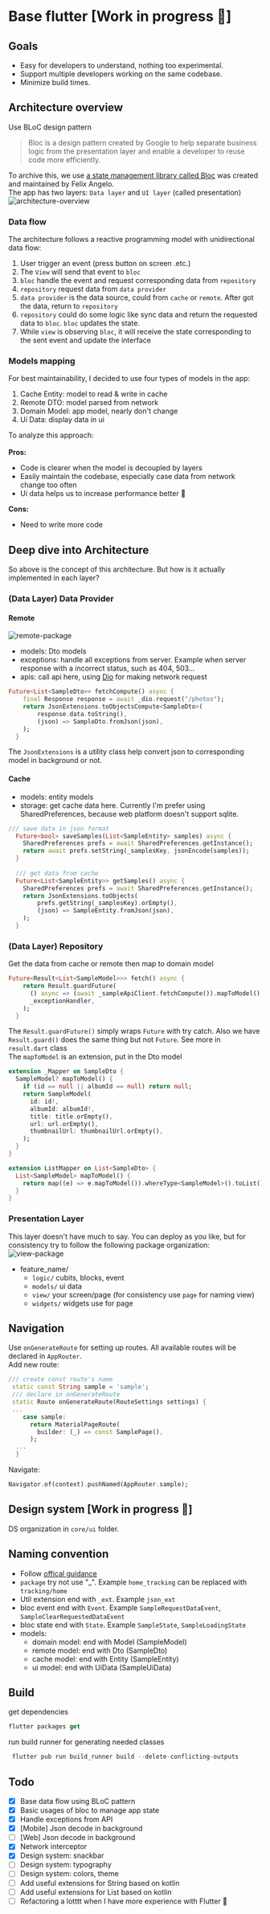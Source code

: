 Base flutter [Work in progress 🚧]
==================

## Goals
- Easy for developers to understand, nothing too experimental.
- Support multiple developers working on the same codebase.
- Minimize build times.

## Architecture overview
Use BLoC design pattern
> Bloc is a design pattern created by Google to help separate business logic from the presentation layer and enable a developer to reuse code more efficiently.

To archive this, we use [a state management library called Bloc](https://pub.dev/packages/bloc) was created and maintained by Felix Angelo.<br>
The app has two layers: ```Data layer``` and ```UI layer``` (called presentation)
![architecture-overview](docs/images/architecture-overview.png)

### Data flow
The architecture follows a reactive programming model with unidirectional data flow:
1. User trigger an event (press button on screen .etc.)
2. The ```View``` will send that event to ```bloc```
3. ```bloc``` handle the event and request corresponding data from ```repository```
4. ```repository``` request data from ```data provider```
5. ```data provider``` is the data source, could from ```cache``` or ```remote```. After got the data, return to ```repository```
6. ```repository``` could do some logic like sync data and return the requested data to ```bloc```. ```bloc``` updates the state.
7. While ```view``` is observing ```bloc```, it will receive the state corresponding to the sent event and update the interface

### Models mapping
For best maintainability, I decided to use four types of models in the app:
1. Cache Entity: model to read & write in cache
2. Remote DTO: model parsed from network
3. Domain Model: app model, nearly don't change
4. Ui Data: display data in ui

To analyze this approach:
<br><br><b>Pros:</b>
- Code is clearer when the model is decoupled by layers
- Easily maintain the codebase, especially case data from network change too often
- Ui data helps us to increase performance better 🤫

<b>Cons:</b>
- Need to write more code

## Deep dive into Architecture
So above is the concept of this architecture. But how is it actually implemented in each layer?
### (Data Layer) Data Provider
#### Remote
![remote-package](docs/images/remote-package.png)
- models: Dto models
- exceptions: handle all exceptions from server. Example when server response with a incorrect status, such as 404, 503...
- apis: call api here, using [Dio](https://pub.dev/packages/dio) for making network request
```dart
Future<List<SampleDto>> fetchCompute() async {
    final Response response = await _dio.request("/photos");
    return JsonExtensions.toObjectsCompute<SampleDto>(
        response.data.toString(),
        (json) => SampleDto.fromJson(json),
    );
  }
```
The ```JsonExtensions``` is a utility class help convert json to corresponding model in background or not.

#### Cache
- models: entity models
- storage: get cache data here. Currently I'm prefer using SharedPreferences, because web platform doesn't support sqlite.
```dart
/// save data in json format
  Future<bool> saveSamples(List<SampleEntity> samples) async {
    SharedPreferences prefs = await SharedPreferences.getInstance();
    return await prefs.setString(_samplesKey, jsonEncode(samples));
  }
  
  /// get data from cache
  Future<List<SampleEntity>> getSamples() async {
    SharedPreferences prefs = await SharedPreferences.getInstance();
    return JsonExtensions.toObjects(
        prefs.getString(_samplesKey).orEmpty(),
        (json) => SampleEntity.fromJson(json),
    );
  }
```

### (Data Layer) Repository
Get the data from cache or remote then map to domain model
```dart
Future<Result<List<SampleModel>>> fetch() async {
    return Result.guardFuture(
      () async => (await _sampleApiClient.fetchCompute()).mapToModel(),
      _exceptionHandler,
    );
  }
```
The ```Result.guardFuture()``` simply wraps ```Future``` with try catch. Also we have ```Result.guard()``` does the same thing but not ```Future```. See more in ```result.dart``` class
<br>The ```mapToModel``` is an extension, put in the Dto model
```dart
extension _Mapper on SampleDto {
  SampleModel? mapToModel() {
    if (id == null || albumId == null) return null;
    return SampleModel(
      id: id!,
      albumId: albumId!,
      title: title.orEmpty(),
      url: url.orEmpty(),
      thumbnailUrl: thumbnailUrl.orEmpty(),
    );
  }
}

extension ListMapper on List<SampleDto> {
  List<SampleModel> mapToModel() {
    return map((e) => e.mapToModel()).whereType<SampleModel>().toList();
  }
}
```

### Presentation Layer
This layer doesn't have much to say. You can deploy as you like, but for consistency try to follow the following package organization:
![view-package](docs/images/view-package.png)
- feature_name/
  - ```logic/``` cubits, blocks, event 
  - ```models/``` ui data
  - ```view/``` your screen/page (for consistency use ```page``` for naming view)
  - ```widgets/``` widgets use for page
  
## Navigation
Use ```onGenerateRoute``` for setting up routes. All available routes will be declared in ```AppRouter```.
<br>Add new route:
```dart
/// create const route's name
 static const String sample = 'sample';
 /// declare in onGenerateRoute
 static Route onGenerateRoute(RouteSettings settings) {
 ...
    case sample:
      return MaterialPageRoute(
        builder: (_) => const SamplePage(),
      );
  ...
  }
 ```
 Navigate:
 ```dart
Navigator.of(context).pushNamed(AppRouter.sample);
 ```

## Design system [Work in progress 🚧]
DS organization in ```core/ui``` folder.

## Naming convention
- Follow [offical guidance](https://dart.dev/guides/language/effective-dart/style)
- ```package``` try not use "_". Example ```home_tracking``` can be replaced with ```tracking/home```
- Util extension end with ```_ext```. Example ```json_ext```
- bloc event end with ```Event```. Example ```SampleRequestDataEvent```, ```SampleClearRequestedDataEvent```
- bloc state end with ```State```. Example ```SampleState```, ```SampleLoadingState```
- models:
  - domain model: end with Model (SampleModel)
  - remote model: end with Dto (SampleDto)
  - cache model: end with Entity (SampleEntity)
  - ui model: end with UiData (SampleUiData)

## Build
get dependencies
```dart
flutter packages get
```

run build runner for generating needed classes
```dart
 flutter pub run build_runner build --delete-conflicting-outputs  
```

## Todo
- [x] Base data flow using BLoC pattern
- [x] Basic usages of bloc to manage app state
- [x] Handle exceptions from API
- [x] [Mobile] Json decode in background
- [ ] [Web] Json decode in background
- [x] Network interceptor
- [x] Design system: snackbar
- [ ] Design system: typography
- [ ] Design system: colors, theme
- [ ] Add useful extensions for String based on kotlin
- [ ] Add useful extensions for List based on kotlin
- [ ] Refactoring a lotttt when I have more experience with Flutter 🥺
